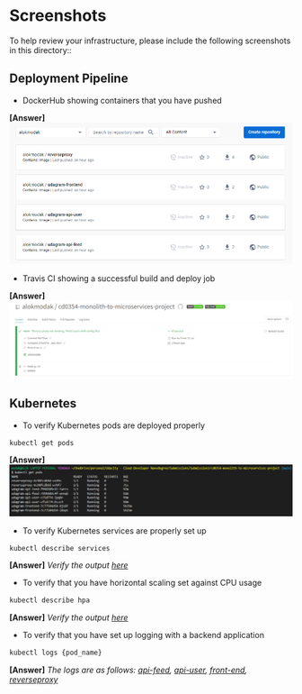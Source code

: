 # Screenshots
To help review your infrastructure, please include the following screenshots in this directory::

## Deployment Pipeline
* DockerHub showing containers that you have pushed
  
**[Answer]**
![DockerHub Images](DockerHub_showing_images_that_you_have_pushed.png "DockerHub Images")

* Travis CI showing a successful build and deploy job

**[Answer]**
![Travis build job](Travis_CI_showing_a_successful_build_job.png "Travis build job")

## Kubernetes
* To verify Kubernetes pods are deployed properly
```bash
kubectl get pods
```

**[Answer]**
![Kubernetes pods are deployed properly](Kubernetes_pods_are_deployed_properly.png "Kubernetes pods are deployed properly")
* To verify Kubernetes services are properly set up
```bash
kubectl describe services
```

**[Answer]**
*Verify the output [here](./Kubernetes_services_are_set_up_properly.txt)*

* To verify that you have horizontal scaling set against CPU usage
```bash
kubectl describe hpa
```

**[Answer]**
*Verify the output [here](./You_have_horizontal_scaling_set_against_CPU_usage.txt)*


* To verify that you have set up logging with a backend application
```bash
kubectl logs {pod_name}
```
**[Answer]**
*The logs are as follows: [api-feed](./api-feed.txt), [api-user](./api-user.txt), [front-end](./front-end.txt), [reverseproxy](./reverseproxy.txt)*
